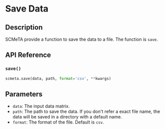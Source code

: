 # Save Data

## Description

SCMeTA provide a function to save the data to a file. The function is `save`.


## API Reference

### `save()`

```python
scmeta.save(data, path, format='csv', **kwargs)
```

## Parameters

- `data`: The input data matrix.
- `path`: The path to save the data. If you don't refer a exact file name, the data will be saved in a directory with a default name.
- `format`: The format of the file. Default is `csv`.